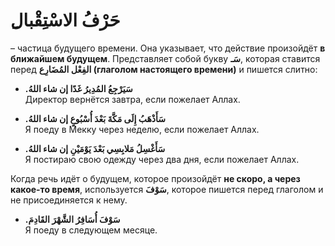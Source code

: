 ﻿# ِحَرْفُ الاسْتِقْبال

– частица будущего времени. Она указывает, что действие произойдёт **в ближайшем будущем**. Представляет собой букву **سَـ**, которая ставится перед **الفِعْل المُضَارِع (глаголом настоящего времени)** и пишется слитно:

-   **.سَيَرْجِعُ المُدِيرُ غَدًا إن شاء اللهُ**  
    Директор вернётся завтра, если пожелает Аллах.
    
-   **.سَأَذْهَبُ إِلَى مَكَّةَ بَعْدَ أُسْبُوعٍ إن شاء اللهُ**  
    Я поеду в Мекку через неделю, если пожелает Аллах.
    
-   **.سَأَغْسِلُ مَلابِسِي بَعْدَ يَوْمَيْنِ إن شاء اللهُ**  
    Я постираю свою одежду через два дня, если пожелает Аллах.

Когда речь идёт о будущем, которое произойдёт **не скоро, а через какое-то время**, используется  **سَوْفَ**, которое пишется перед глаголом и не присоединяется к нему.


-   **.سَوْفَ أُسَافِرُ الشَّهْرَ القَادِمَ**  
    Я поеду в следующем месяце.
    
